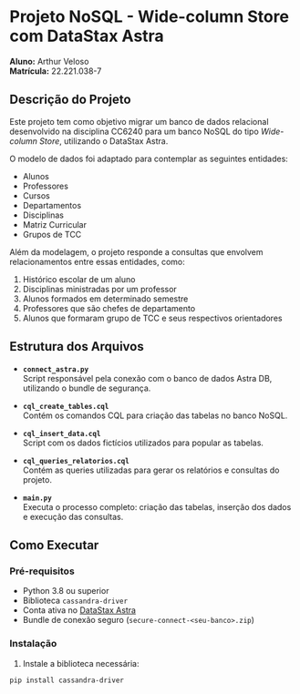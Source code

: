 # Projeto NoSQL - Wide-column Store com DataStax Astra

**Aluno:** Arthur Veloso  
**Matrícula:** 22.221.038-7

## Descrição do Projeto

Este projeto tem como objetivo migrar um banco de dados relacional desenvolvido na disciplina CC6240 para um banco NoSQL do tipo *Wide-column Store*, utilizando o DataStax Astra.

O modelo de dados foi adaptado para contemplar as seguintes entidades:

- Alunos  
- Professores  
- Cursos  
- Departamentos  
- Disciplinas  
- Matriz Curricular  
- Grupos de TCC  

Além da modelagem, o projeto responde a consultas que envolvem relacionamentos entre essas entidades, como:

1. Histórico escolar de um aluno  
2. Disciplinas ministradas por um professor  
3. Alunos formados em determinado semestre  
4. Professores que são chefes de departamento  
5. Alunos que formaram grupo de TCC e seus respectivos orientadores  

## Estrutura dos Arquivos

- **`connect_astra.py`**  
  Script responsável pela conexão com o banco de dados Astra DB, utilizando o bundle de segurança.

- **`cql_create_tables.cql`**  
  Contém os comandos CQL para criação das tabelas no banco NoSQL.

- **`cql_insert_data.cql`**  
  Script com os dados fictícios utilizados para popular as tabelas.

- **`cql_queries_relatorios.cql`**  
  Contém as queries utilizadas para gerar os relatórios e consultas do projeto.

- **`main.py`**  
  Executa o processo completo: criação das tabelas, inserção dos dados e execução das consultas.

## Como Executar

### Pré-requisitos

- Python 3.8 ou superior  
- Biblioteca `cassandra-driver`  
- Conta ativa no [DataStax Astra](https://www.datastax.com/astra)  
- Bundle de conexão seguro (`secure-connect-<seu-banco>.zip`)

### Instalação

1. Instale a biblioteca necessária:

```bash
pip install cassandra-driver
